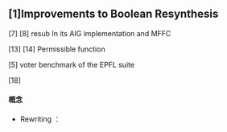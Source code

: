## [1]Improvements to Boolean Resynthesis

[7] [8] resub In its AIG implementation and MFFC

[13] [14] Permissible function

[5] voter benchmark of the EPFL suite

[18]

#### 概念

+ Rewriting ：

